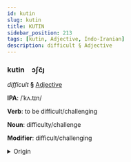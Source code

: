 ```yaml
---
id: kutin
slug: kutin
title: KUTIN
sidebar_position: 213
tags: [kutin, Adjective, Indo-Iranian]
description: difficult § Adjective
---
```


### kutin&emsp;<span kind="abugida">ɔʃc̃ȷ</span>

*difficult* **§** [Adjective](../../tags/Adjective)

**IPA**: /ˈkʌ.tɪn/

**Verb**: to be difficult/challenging

**Noun**: difficulty/challenge

**Modifier**: difficult/challenging

<details>
    <summary>Origin</summary>
    Hindi कठिन kaṭhin [kə.ʈʰɪ̃n̪]<br/>
    <em>Indo-Iranian Language Family</em>
</details>